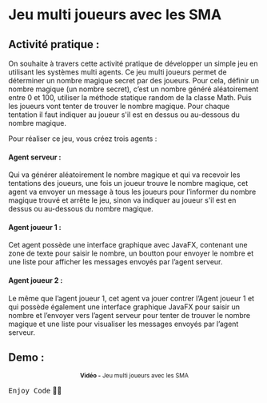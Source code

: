 # Jeu multi joueurs avec les SMA

## Activité pratique :
On souhaite à travers cette activité pratique de développer un simple jeu en utilisant les systèmes multi agents. Ce jeu multi joueurs permet de déterminer un nombre magique secret par des joueurs. Pour cela, définir un nombre magique (un nombre secret), c’est un nombre généré aléatoirement entre 0 et 100, utiliser la méthode statique random de la classe Math. Puis les joueurs vont tenter de trouver le nombre magique. Pour chaque tentation il faut indiquer au joueur s'il est en dessus ou au-dessous du nombre magique. <br>

Pour réaliser ce jeu, vous créez trois agents :
  #### Agent serveur : 
  Qui va générer aléatoirement le nombre magique et qui va recevoir les tentations des joueurs, une fois un joueur trouve le nombre magique, cet agent va envoyer un message à tous les joueurs pour l’informer du nombre magique trouvé et arrête le jeu, sinon va indiquer au joueur s'il est en dessus ou au-dessous du nombre magique.
  #### Agent joueur 1 : 
  Cet agent possède une interface graphique avec JavaFX, contenant une zone de texte pour saisir le nombre, un boutton pour envoyer le nombre et une liste pour afficher les messages envoyés par l’agent serveur.
  #### Agent joueur 2 : 
  Le même que l’agent joueur 1, cet agent va jouer contrer l’Agent joueur 1 et qui possède également une interface graphique JavaFX pour saisir un nombre et l’envoyer vers l’agent serveur pour tenter de trouver le nombre magique et une liste pour visualiser les messages envoyés par l’agent serveur.

## Demo :
<div align="center">
       <p>
       <sup>  <strong>Vidéo -</strong> Jeu multi joueurs avec les SMA</sup>
       </p>
</div>

<kbd>Enjoy Code</kbd> 👨‍💻
